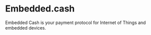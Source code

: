 # Embedded.cash
Embedded Cash is your payment protocol for Internet of Things and embedded devices.
